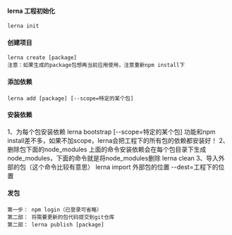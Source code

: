 #### lerna 工程初始化
    lerna init

#### 创建项目
    lerna create [package]
    注意：如果生成的package包想再当前应用使用，注意重新npm install下
    
#### 添加依赖
    lerna add [package] [--scope=特定的某个包] 

#### 安装依赖
1、为每个包安装依赖 lerna bootstrap [--scope=特定的某个包] 功能和npm install差不多，如果不加scope，lerna会把工程下的所有包的依赖都安装好！
2、删除包下面的node_modules 上面的命令安装依赖会在每个包目录下生成node_modules，下面的命令就是将node_modules删除 lerna clean
3、导入外部的包（这个命令比较有意思） lerna import 外部包的位置 --dest=工程下的位置

#### 发包
    第一步： npm login（已登录可省略）
    第二部： 将需要更新的包代码提交到git仓库
    第二部： lerna publish [package]
    